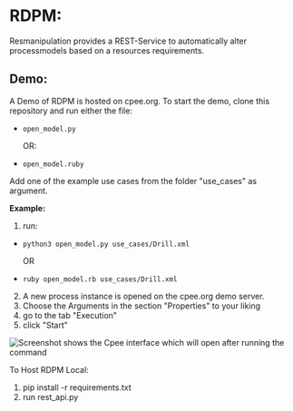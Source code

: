 # RDPM:

Resmanipulation provides a REST-Service to automatically alter processmodels based on a resources requirements.

## Demo:
A Demo of RDPM is hosted on cpee.org. 
To start the demo, clone this repository and run either the file: 
- `open_model.py`
  
  OR:
- `open_model.ruby`

Add one of the example use cases from the folder "use_cases" as argument.

**Example:**

1. run:

- `python3 open_model.py use_cases/Drill.xml`

  OR
- `ruby open_model.rb use_cases/Drill.xml`

2. A new process instance is opened on the cpee.org demo server. 
2. Choose the Arguments in the section "Properties" to your liking
2. go to the tab "Execution"
2. click "Start"

![Screenshot shows the Cpee interface which will open after running the command](https://github.com/Schlixmann/RDPM/assets/62253687/a12c3817-0859-4125-8bd4-42a5eb2fed4a)

To Host RDPM Local: 

1. pip install -r requirements.txt
1. run rest_api.py


